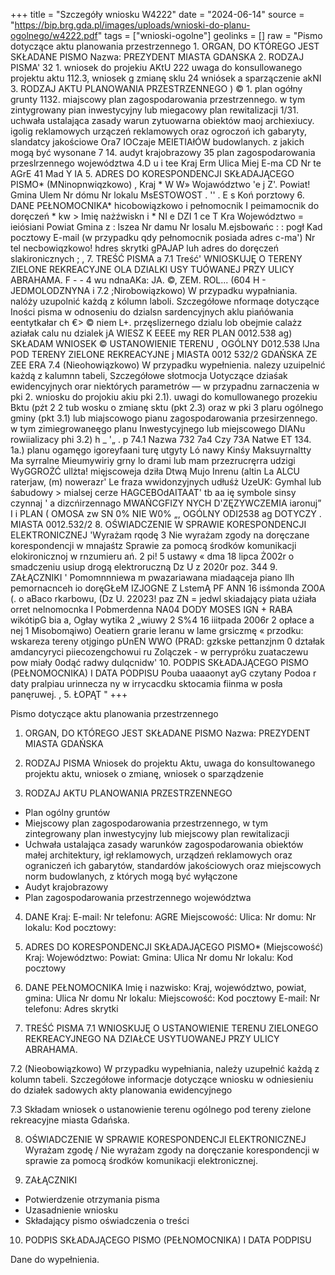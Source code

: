 +++
title = "Szczegóły wniosku W4222"
date = "2024-06-14"
source = "https://bip.brg.gda.pl/images/uploads/wnioski-do-planu-ogolnego/w4222.pdf"
tags = ["wnioski-ogolne"]
geolinks = []
raw = "Pismo dotyczące aktu planowania przestrzennego 1. ORGAN, DO KTÓREGO JEST SKŁADANE PISMO Nazwa: PREZYDENT MIASTA GDANSKA 2. RODZAJ PISMA' 32 1. wniosek do projekiu AKtU 222 uwaga do konsullowanego projektu aktu 112.3, wniosek g zmianę sklu 24 wniósek a sparzączenie akNI 3. RODZAJ AKTU PLANOWANIA PRZESTRZENNEGO ) © 1. plan ogółny grunty 1132. miajscowy plan zagospodarowania przestrzennego. w tym zintygrowany pian inwestycyjny lub miegacowy plan rewitalizacji 1/31. uchwała ustalająca zasady  warun zytuowarna obiektów maoj archiexiucy. igolig reklamowych  urzączeń reklamowych oraz ogroczoń ich gabaryty, slandatcy jakościowe Ora7 IOCzaje MEIETIAłÓW budowlanych. z jakich mogą być wysonane 7 14. audyt krajobrazowy 35 plan zagospodarowania przeslrzennego województwa 4.D u i tee Kraj Erm Ulica Miej E-ma CD Nr te AGrE 41 Mad Y IA 5. ADRES DO KORESPONDENCJI SKŁADAJĄCEGO PISMO* (MNinopnwiqzkowo) , Kraj * W W» Wojawództwo 'e j Z'. Powiat! Gmina Ulem Nr dómu Nr lokalu MsESTOWOST  . '' . E s Koń porztowy 6. DANE PEŁNOMOCNIKA* hicobowiązkowo i pełnomocnik I peimamocnik do doręczeń * kw > Imię nażźwiskn i * NI e DZI 1 ce T Kra Województwo = ieiósiani Powiat Gmina z : lszea Nr damu Nr losalu M.ejsbowańc : : pogł Kad pocztowy E-mail (w przypadku qdy pełnomocnik posiada adres c-ma') Nr tel necbowiqzkowo! hdres skrytki gPAJAP luh adres do doręczeń slakironicznych ; , 7. TREŚĆ PISMA a 7.1 Treść' WNIOSKUJĘ O TERENY ZIELONE REKREACYJNE OLA DZIALKI USY TUÓWANEJ PRZY ULICY ABRAHAMA. F - - 4 wu ndnaAKa: JA. ©, ZEM. ROL... (604 H - JEDMOLODZNYNA i 7.2 ;Nirobowiązkowo) W przypadku wypałniania. nalóży uzupolnić każdą z kólumn laboli. Szczegółowe nformaqe dotyczące Iności pisma w odnoseniu do dzialsn sardencyjnych aklu piańówania eentytkałar ch €> © niem L+.  przęslizernego dzialu lob obejmie calażz aziałak calu nu dzialek jA WIESZ K EEEE my RER PLAN 0012.538 ag) SKŁADAM WNIOSEK © USTANOWIENIE TERENU ,  OGÓLNY D012.538  lJna POD TERENY ZIELONE REKREACYJNE j MIASTA 0012 532/2 GDAŃSKA ZE ZEE ERA 7.4 (Nieohowiązkowo) W przypadku wypełnienia. nalezy uzuipelnić każdą z kalumnn tabeli, Szczegółowe słotmocja Uotyczące dziaśak ewidencyjnych orar niektórych parametrów — w przypadnu zarnaczenia w pki 2. wniosku do projokiu akiu pki 2.1). uwagi do komullowanego prozekiu Bktu (pźt 2 2 tub wosku o zmianę sktu (pkt 2.3) oraz w pki 3 plaru ogólnego gminy (pkt 3.1) lub miajscowogo pianu zagospodarowania przesirzennego. w tym zimiegrowaneęgo planu Inwestycyjnego lub miejscowego DIANu rowiializacy phi 3.2) h _ '„ . p 74.1 Nazwa 732 7a4 Czy 73A Natwe ET 134. 1a.) planu ogamęgo igoreyfaani turę utgyty Ló nawy Kinśy Maksuyrnaltty Ma syrralne Mieumywiriy grny lo drami lub mam przezrucręrra udzigi WyGGROŻĆ ullżta! mięjscoweja dziła Dtwą Mujo Inrenu (altin La ALCU raterjaw, (m)  nowerazr' Le fraza wwidonzyjnych udłuśż UzeUK: Gymhal lub śabudowy > mialsej cerze HAGCEBOdAITAAT' tb aa ię symbole sinsy czynnaj '  a dizcńirzennago   MWAŃCGFIZY NYCH  D'ZĘZYWCZEMIA   iaronuj” I i PLAN ( OMOSA  zw SN 0% NIE W0% „, OGÓLNY  ODI2538  ag DOTYCZY . MIASTA  0012.532/2  8. OŚWIADCZENIE W SPRAWIE KORESPONDENCJI ELEKTRONICZNEJ 'Wyrażam rqodę 3 Nie wyrażam zgody na doręczane korespondencji w mnajaśtz Sprawie za pomocą środków komunikacji elokironicznoj w rnzumieru ań. 2 pi! 5 ustawy « dma 18 lipca Ż002r o smadczeniu usiup drogą elektroruczną Dz U z 2020r poz. 344 9. ZAŁĄCZNIKI ' Pomomnnniewa m pwazariawana miadaąceja piano llh pemornacnceh io doręGŁeM IZJOGNE Z LstemĄ PF ANN 16 isśmonda ZO0A (. o aBaco rkarbowu, (Dz U. 22023! paz ZN = jedwl skiadający piata użiała orret nelnomocnka I Pobmerdenna NA04 DODY MOSES IGN + RABA wikótipG bia a, Ogłay wytika 2 „wiuwy 2 S%4 16 iiitpada 2006r 2 opłace a nej 1 Misobomąiwo) Oeatiern grarie leranu w lame grsiczmę « przodku: wskareza tereny otjgingo pUnEN WWO (PRAD: gzkske pettanzjnm 0 dztałak amdancyryci piiecozengchowui ru  Zolączek - w perrypróku zuataczewu pow miały 0odąć radwy  dulqcnidw' 10. PODPIS SKŁADAJĄCEGO PISMO (PEŁNOMOCNIKA) I DATA PODPISU Pouba uaaaonyt ayG czytany Podoa r daty pralpiau urinnecza ny w irrycacdku sktocamia fiinma w posła panęruwej. , 5. ŁOPĄT "
+++

Pismo dotyczące aktu planowania przestrzennego

1. ORGAN, DO KTÓREGO JEST SKŁADANE PISMO
Nazwa: PREZYDENT MIASTA GDAŃSKA

2. RODZAJ PISMA
Wniosek do projektu Aktu, uwaga do konsultowanego projektu aktu, wniosek o zmianę, wniosek o sparządzenie

3. RODZAJ AKTU PLANOWANIA PRZESTRZENNEGO
- Plan ogólny gruntów
- Miejscowy plan zagospodarowania przestrzennego, w tym zintegrowany plan inwestycyjny lub miejscowy plan rewitalizacji
- Uchwała ustalająca zasady warunków zagospodarowania obiektów małej architektury, igł reklamowych, urządzeń reklamowych oraz ograniczeń ich gabarytów, standardów jakościowych oraz miejscowych norm budowlanych, z których mogą być wyłączone
- Audyt krajobrazowy
- Plan zagospodarowania przestrzennego województwa

4. DANE
Kraj:
E-mail:
Nr telefonu:
AGRE
Miejscowość:
Ulica:
Nr domu:
Nr lokalu:
Kod pocztowy:

5. ADRES DO KORESPONDENCJI SKŁADAJĄCEGO PISMO*
(Miejscowość)
Kraj:
Województwo:
Powiat:
Gmina:
Ulica Nr domu Nr lokalu:
Kod pocztowy

6. DANE PEŁNOMOCNIKA
Imię i nazwisko:
Kraj, województwo, powiat, gmina:
Ulica Nr domu Nr lokalu:
Miejscowość:
Kod pocztowy
E-mail:
Nr telefonu:
Adres skrytki

7. TREŚĆ PISMA
7.1 WNIOSKUJĘ O USTANOWIENIE TERENU ZIELONEGO REKREACYJNEGO NA DZIAŁCE USYTUOWANEJ PRZY ULICY ABRAHAMA.

7.2 (Nieobowiązkowo) W przypadku wypełniania, należy uzupełnić każdą z kolumn tabeli.
Szczegółowe informacje dotyczące wniosku w odniesieniu do działek sadowych akty planowania ewidencyjnego

7.3 Składam wniosek o ustanowienie terenu ogólnego pod tereny zielone rekreacyjne miasta Gdańska.

8. OŚWIADCZENIE W SPRAWIE KORESPONDENCJI ELEKTRONICZNEJ
Wyrażam zgodę / Nie wyrażam zgody
na doręczanie korespondencji w sprawie za pomocą środków komunikacji elektronicznej.

9. ZAŁĄCZNIKI
- Potwierdzenie otrzymania pisma
- Uzasadnienie wniosku
- Składający pismo oświadczenia o treści

10. PODPIS SKŁADAJĄCEGO PISMO (PEŁNOMOCNIKA) I DATA PODPISU

Dane do wypełnienia.


